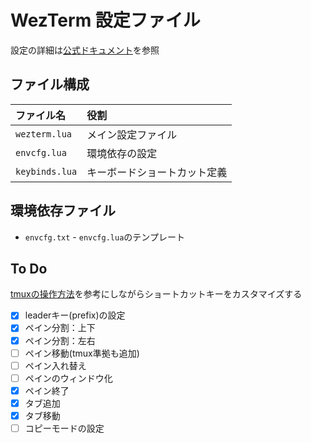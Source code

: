 # WezTerm 設定ファイル

設定の詳細は[公式ドキュメント](https://wezfurlong.org/wezterm/config/files.html)を参照

## ファイル構成

| ファイル名 | 役割 |
| :-- | :-- |
| `wezterm.lua` | メイン設定ファイル |
| `envcfg.lua` | 環境依存の設定 |
| `keybinds.lua` | キーボードショートカット定義 |

## 環境依存ファイル

* `envcfg.txt` - `envcfg.lua`のテンプレート

## To Do

[tmuxの操作方法](https://www.tohoho-web.com/ex/tmux.html#run-exit)を参考にしながらショートカットキーをカスタマイズする

* [x] leaderキー(prefix)の設定
* [x] ペイン分割：上下
* [x] ペイン分割：左右
* [ ] ペイン移動(tmux準拠も追加)
* [ ] ペイン入れ替え
* [ ] ペインのウィンドウ化
* [x] ペイン終了
* [x] タブ追加
* [x] タブ移動
* [ ] コピーモードの設定
